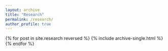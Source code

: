```yaml
---
layout: archive
title: "Research"
permalink: /research/
author_profile: true
---
```



{% for post in site.research reversed %}
  {% include archive-single.html %}
{% endfor %}
